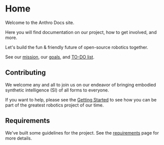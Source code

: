 # Home

Welcome to the Anthro Docs site.

Here you will find documentation on our project, how to get involved, and more.

Let's build the fun & friendly future of open-source robotics together.

See our [mission](mission.md), our [goals](goals.md), and [TO-DO list](TO-DO.md).

## Contributing

We welcome any and all to join us on our endeavor of bringing embodied synthetic intelligence (SI) of all forms to everyone.

If you want to help, please see the [Getting Started](getting_started/roles_&_positions.md) to see how you can be part of the greatest robotics project of our time.

## Requirements 

We've built some guidelines for the project. See the [requirements](requirements.md) page for more details.
